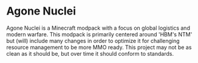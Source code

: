 # Agone Nuclei 

Agone Nuclei is a Minecraft modpack with a focus on global logistics and modern warfare. This modpack is primarily centered around 'HBM's NTM' but (will) include many changes in order to optimize it for challenging resource management to be more MMO ready. This project may not be as clean as it should be, but over time it should conform to standards.
